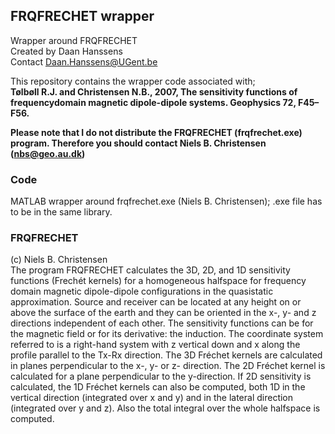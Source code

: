 ## FRQFRECHET wrapper
Wrapper around FRQFRECHET  
Created by Daan Hanssens  
Contact Daan.Hanssens@UGent.be  

This repository contains the wrapper code associated with;  
**Tølbøll R.J. and Christensen N.B., 2007, The sensitivity functions of frequencydomain magnetic dipole-dipole systems. Geophysics 72, F45–F56.**  

**Please note that I do not distribute the FRQFRECHET (frqfrechet.exe) program. Therefore you should contact Niels B. Christensen (nbs@geo.au.dk)**

### Code
MATLAB wrapper around frqfrechet.exe (Niels B. Christensen); .exe file has to be in the same library. 

### FRQFRECHET 
(c) Niels B. Christensen  
The program FRQFRECHET calculates the 3D, 2D, and 1D sensitivity functions (Frechét kernels) for a homogeneous halfspace for frequency domain magnetic dipole-dipole configurations in the quasistatic approximation. Source and receiver can be located at any height on or above the surface of the earth and they can be oriented in the x-, y- and z directions independent of each other. The sensitivity functions can be for the magnetic field or for its derivative: the induction. The coordinate system referred to is a right-hand system with z vertical down and x along the profile parallel to the Tx-Rx direction. The 3D Fréchet kernels are calculated in planes perpendicular to the x-, y- or z- direction. The 2D Fréchet kernel is calculated for a plane perpendicular to the y-direction. If 2D sensitivity is calculated, the 1D Fréchet kernels can also be computed, both 1D in the vertical direction (integrated over x and y) and in the lateral direction (integrated over y and z). Also the total integral over the whole halfspace is computed.  

